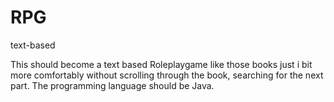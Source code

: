 # RPG
text-based

This should become a text based Roleplaygame like those books just i bit more comfortably without scrolling through the book, searching for the next part. 
The programming language should be Java.
